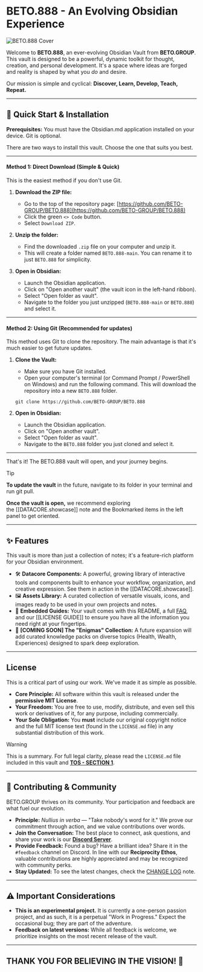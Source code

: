 
# BETO.888 - An Evolving Obsidian Experience

![BETO.888 Cover](_RESOURCES/GIF/beto.888.cover.gif)

Welcome to **BETO.888**, an ever-evolving Obsidian Vault from **BETO.GROUP**. This vault is designed to be a powerful, dynamic toolkit for thought, creation, and personal development. It's a space where ideas are forged and reality is shaped by what you *do* and desire.

Our mission is simple and cyclical: **Discover, Learn, Develop, Teach, Repeat.**

---
## 🚀 Quick Start & Installation
**Prerequisites:** You must have the Obsidian.md application installed on your device. Git is optional.

There are two ways to install this vault. Choose the one that suits you best.

---

#### Method 1: Direct Download (Simple & Quick)
This is the easiest method if you don't use Git.

1.  **Download the ZIP file:**
    - Go to the top of the repository page: [https://github.com/BETO-GROUP/BETO.888](https://github.com/BETO-GROUP/BETO.888)
    - Click the green `<> Code` button.
    - Select `Download ZIP`.

2.  **Unzip the folder:**
    - Find the downloaded `.zip` file on your computer and unzip it.
    - This will create a folder named `BETO.888-main`. You can rename it to just `BETO.888` for simplicity.

3.  **Open in Obsidian:**
    - Launch the Obsidian application.
    - Click on "Open another vault" (the vault icon in the left-hand ribbon).
    - Select "Open folder as vault".
    - Navigate to the folder you just unzipped (`BETO.888-main` or `BETO.888`) and select it.

---

#### Method 2: Using Git (Recommended for updates)
This method uses Git to clone the repository. The main advantage is that it's much easier to get future updates.

1.  **Clone the Vault:**
    - Make sure you have Git installed.
    - Open your computer's terminal (or Command Prompt / PowerShell on Windows) and run the following command. This will download the repository into a new `BETO.888` folder.
    ```shell
    git clone https://github.com/BETO-GROUP/BETO.888
    ```

2.  **Open in Obsidian:**
    - Launch the Obsidian application.
    - Click on "Open another vault".
    - Select "Open folder as vault".
    - Navigate to the `BETO.888` folder you just cloned and select it.

---

That's it! The BETO.888 vault will open, and your journey begins.

> [!TIP]
> **To update the vault** in the future, navigate to its folder in your terminal and run git pull.
> 
> **Once the vault is open,** we recommend exploring the [[DATACORE.showcase]] note and the Bookmarked items in the left panel to get oriented.

---

## ✨ Features

This vault is more than just a collection of notes; it's a feature-rich platform for your Obsidian environment.

*   🛠️ **Datacore Components:** A powerful, growing library of interactive tools and components built to enhance your workflow, organization, and creative expression. See them in action in the [[DATACORE.showcase]].
*   🖼️ **Assets Library:** A curated collection of versatile visuals, icons, and images ready to be used in your own projects and notes.
*   📜 **Embedded Guides:** Your vault comes with this README, a full [FAQ](https://www.beto.group/faq), and our [[LICENSE GUIDE]] to ensure you have all the information you need right at your fingertips.
*   🔮 **[COMING SOON] The "Enigmas" Collection:** A future expansion will add curated knowledge packs on diverse topics (Health, Wealth, Experiences) designed to spark deep exploration.

-------
##  License

This is a critical part of using our work. We've made it as simple as possible.

*   **Core Principle:** All software within this vault is released under the **permissive MIT License**.
*   **Your Freedom:** You are free to use, modify, distribute, and even sell this work or derivatives of it, for any purpose, including commercially.
*   **Your Sole Obligation:** You **must** include our original copyright notice and the full MIT license text (found in the `LICENSE.md` file) in any substantial distribution of this work.

> [!WARNING]
> This is a summary. For full legal clarity, please read the `LICENSE.md` file included in this vault and **[TOS - SECTION 1](https://www.beto.group/terms_of_service#1.+Licensing+Model)**.

---

## 🤝 Contributing & Community

BETO.GROUP thrives on its community. Your participation and feedback are what fuel our evolution.

*   **Principle:** *Nullius in verba* — "Take nobody's word for it." We prove our commitment through action, and we value contributions over words.
*   **Join the Conversation:** The best place to connect, ask questions, and share your work is our **[Discord Server](https://discord.gg/6rDp4q4Y2B)**.
*   **Provide Feedback:** Found a bug? Have a brilliant idea? Share it in the `#feedback` channel on Discord. In line with our **Reciprocity Ethos**, valuable contributions are highly appreciated and may be recognized with community perks.
*   **Stay Updated:** To see the latest changes, check the [CHANGE LOG](_OPERATION/PUBLIC/CHANGE%20LOG.md) note.

---

## ⚠️ Important Considerations

*   **This is an experimental project.** It is currently a one-person passion project, and as such, it is a perpetual "Work in Progress." Expect the occasional bug; they are part of the adventure.
*   **Feedback on latest versions:** While all feedback is welcome, we prioritize insights on the most recent release of the vault.

---

## **THANK YOU FOR BELIEVING IN THE VISION! 🫡**

